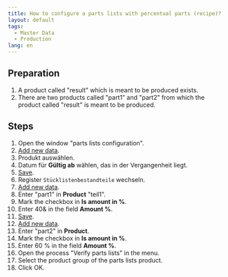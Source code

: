 ```yaml
---
title: How to configure a parts lists with percentual parts (recipe)?
layout: default
tags:
  - Master Data
  - Production
lang: en
---
```


## Preparation
1. A product called "result" which is meant to be produced exists.
1. There are two products called "part1" and "part2" from which the product called "result" is meant to be produced.

## Steps
1. Open the window "parts lists configuration".
1. [Add new data](How_to_add_new_data).
1. Produkt auswählen.
1. Datum für **Gültig ab** wählen, das in der Vergangenheit liegt.
1. [Save](How_to_add_new_data).
1. Register `Stücklistenbestandteile` wechseln.
1. [Add new data](How_to_add_new_data).
1. Enter "part1" in **Product** "teil1".
1. Mark the checkbox in **Is amount in %**.
1. Enter 40& in the field **Amount %**.
1. [Save](../Wie_lege_ich_einen_neuen_datensatz_an).
1. [Add new data](How_to_define_new_data).
1. Enter "part2" in **Product**.
1. Mark the checkbox in **Is amount in %**.
1. Enter 60 % in the field **Amount %**.
1. Open the process "Verify parts lists" in the menu.
1. Select the product group of the parts lists product.
1. Click OK.
